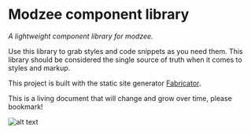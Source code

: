 # Modzee component library

*A lightweight component library for modzee.*

Use this library to grab styles and code snippets as you need them. This library should be considered the single source of truth when it comes to styles and markup.  

This project is built with the static site generator [Fabricator](http://fbrctr.github.io/docs).

This is a living document that will change and grow over time, please bookmark!

![alt text](https://media4.giphy.com/media/qaaSZMnWkufRu/giphy.gif?cid=ecf05e47fybrpm3l7gsniyzpp691qy2babqljgiwa6z1fuvj&rid=giphy.gif)